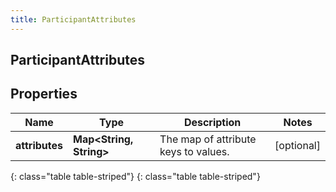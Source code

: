 ```yaml
---
title: ParticipantAttributes
---
```

## ParticipantAttributes


## Properties

| Name | Type | Description | Notes |
| ------------ | ------------- | ------------- | ------------- |
| **attributes** | **Map&lt;String, String&gt;** | The map of attribute keys to values. |  [optional] |
{: class="table table-striped"}
{: class="table table-striped"}


